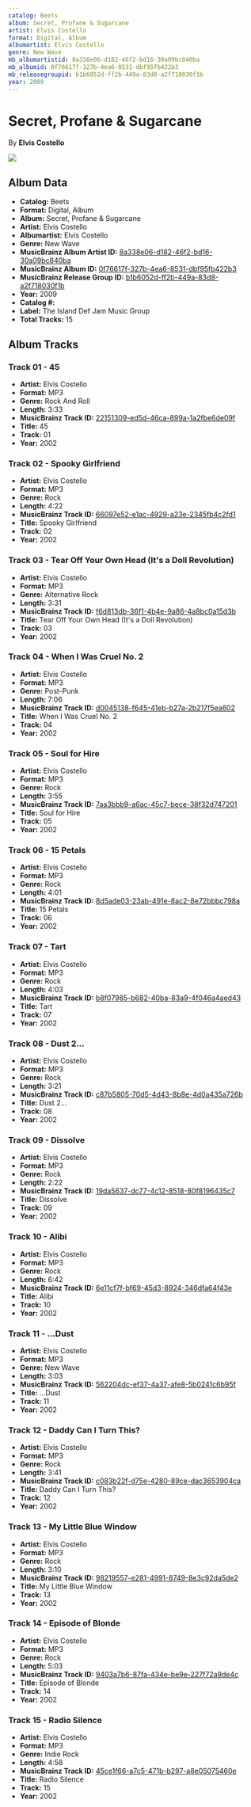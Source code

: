 ```yaml
---
catalog: Beets
album: Secret, Profane & Sugarcane
artist: Elvis Costello
format: Digital, Album
albumartist: Elvis Costello
genre: New Wave
mb_albumartistid: 8a338e06-d182-46f2-bd16-30a09bc840ba
mb_albumid: 0f76617f-327b-4ea6-8531-dbf95fb422b3
mb_releasegroupid: b1b6052d-ff2b-449a-83d8-a2f718030f1b
year: 2009
---
```


# Secret, Profane & Sugarcane

By **Elvis Costello**

![](../../assets/beetscovers/Elvis_Costello-Secret__Profane_and_Sugarcane.jpg)

## Album Data

- **Catalog:** Beets
- **Format:** Digital, Album
- **Album:** Secret, Profane & Sugarcane
- **Artist:** Elvis Costello
- **Albumartist:** Elvis Costello
- **Genre:** New Wave
- **MusicBrainz Album Artist ID:** [8a338e06-d182-46f2-bd16-30a09bc840ba](https://musicbrainz.org/artist/8a338e06-d182-46f2-bd16-30a09bc840ba)
- **MusicBrainz Album ID:** [0f76617f-327b-4ea6-8531-dbf95fb422b3](https://musicbrainz.org/release/0f76617f-327b-4ea6-8531-dbf95fb422b3)
- **MusicBrainz Release Group ID:** [b1b6052d-ff2b-449a-83d8-a2f718030f1b](https://musicbrainz.org/release-group/b1b6052d-ff2b-449a-83d8-a2f718030f1b)
- **Year:** 2009
- **Catalog #:** 
- **Label:** The Island Def Jam Music Group
- **Total Tracks:** 15

## Album Tracks

### Track 01 - 45

- **Artist:** Elvis Costello
- **Format:** MP3
- **Genre:** Rock And Roll
- **Length:** 3:33
- **MusicBrainz Track ID:** [22151309-ed5d-46ca-899a-1a2fbe6de09f](https://musicbrainz.org/recording/22151309-ed5d-46ca-899a-1a2fbe6de09f)
- **Title:** 45
- **Track:** 01
- **Year:** 2002

### Track 02 - Spooky Girlfriend

- **Artist:** Elvis Costello
- **Format:** MP3
- **Genre:** Rock
- **Length:** 4:22
- **MusicBrainz Track ID:** [66097e52-e1ac-4929-a23e-2345fb4c2fd1](https://musicbrainz.org/recording/66097e52-e1ac-4929-a23e-2345fb4c2fd1)
- **Title:** Spooky Girlfriend
- **Track:** 02
- **Year:** 2002

### Track 03 - Tear Off Your Own Head (It's a Doll Revolution)

- **Artist:** Elvis Costello
- **Format:** MP3
- **Genre:** Alternative Rock
- **Length:** 3:31
- **MusicBrainz Track ID:** [f6d813db-36f1-4b4e-9a86-4a8bc0a15d3b](https://musicbrainz.org/recording/f6d813db-36f1-4b4e-9a86-4a8bc0a15d3b)
- **Title:** Tear Off Your Own Head (It's a Doll Revolution)
- **Track:** 03
- **Year:** 2002

### Track 04 - When I Was Cruel No. 2

- **Artist:** Elvis Costello
- **Format:** MP3
- **Genre:** Post-Punk
- **Length:** 7:06
- **MusicBrainz Track ID:** [d0045138-f645-41eb-b27a-2b217f5ea602](https://musicbrainz.org/recording/d0045138-f645-41eb-b27a-2b217f5ea602)
- **Title:** When I Was Cruel No. 2
- **Track:** 04
- **Year:** 2002

### Track 05 - Soul for Hire

- **Artist:** Elvis Costello
- **Format:** MP3
- **Genre:** Rock
- **Length:** 3:55
- **MusicBrainz Track ID:** [7aa3bbb9-a6ac-45c7-bece-38f32d747201](https://musicbrainz.org/recording/7aa3bbb9-a6ac-45c7-bece-38f32d747201)
- **Title:** Soul for Hire
- **Track:** 05
- **Year:** 2002

### Track 06 - 15 Petals

- **Artist:** Elvis Costello
- **Format:** MP3
- **Genre:** Rock
- **Length:** 4:01
- **MusicBrainz Track ID:** [8d5ade03-23ab-491e-8ac2-8e72bbbc798a](https://musicbrainz.org/recording/8d5ade03-23ab-491e-8ac2-8e72bbbc798a)
- **Title:** 15 Petals
- **Track:** 06
- **Year:** 2002

### Track 07 - Tart

- **Artist:** Elvis Costello
- **Format:** MP3
- **Genre:** Rock
- **Length:** 4:03
- **MusicBrainz Track ID:** [b8f07985-b682-40ba-83a9-4f046a4aed43](https://musicbrainz.org/recording/b8f07985-b682-40ba-83a9-4f046a4aed43)
- **Title:** Tart
- **Track:** 07
- **Year:** 2002

### Track 08 - Dust 2...

- **Artist:** Elvis Costello
- **Format:** MP3
- **Genre:** Rock
- **Length:** 3:21
- **MusicBrainz Track ID:** [c87b5805-70d5-4d43-8b8e-4d0a435a726b](https://musicbrainz.org/recording/c87b5805-70d5-4d43-8b8e-4d0a435a726b)
- **Title:** Dust 2...
- **Track:** 08
- **Year:** 2002

### Track 09 - Dissolve

- **Artist:** Elvis Costello
- **Format:** MP3
- **Genre:** Rock
- **Length:** 2:22
- **MusicBrainz Track ID:** [19da5637-dc77-4c12-8518-80f8196435c7](https://musicbrainz.org/recording/19da5637-dc77-4c12-8518-80f8196435c7)
- **Title:** Dissolve
- **Track:** 09
- **Year:** 2002

### Track 10 - Alibi

- **Artist:** Elvis Costello
- **Format:** MP3
- **Genre:** Rock
- **Length:** 6:42
- **MusicBrainz Track ID:** [6e11cf7f-bf69-45d3-8924-346dfa64f43e](https://musicbrainz.org/recording/6e11cf7f-bf69-45d3-8924-346dfa64f43e)
- **Title:** Alibi
- **Track:** 10
- **Year:** 2002

### Track 11 - ...Dust

- **Artist:** Elvis Costello
- **Format:** MP3
- **Genre:** New Wave
- **Length:** 3:03
- **MusicBrainz Track ID:** [562204dc-ef37-4a37-afe8-5b0241c6b95f](https://musicbrainz.org/recording/562204dc-ef37-4a37-afe8-5b0241c6b95f)
- **Title:** ...Dust
- **Track:** 11
- **Year:** 2002

### Track 12 - Daddy Can I Turn This?

- **Artist:** Elvis Costello
- **Format:** MP3
- **Genre:** Rock
- **Length:** 3:41
- **MusicBrainz Track ID:** [c083b22f-d75e-4280-89ce-dac3653904ca](https://musicbrainz.org/recording/c083b22f-d75e-4280-89ce-dac3653904ca)
- **Title:** Daddy Can I Turn This?
- **Track:** 12
- **Year:** 2002

### Track 13 - My Little Blue Window

- **Artist:** Elvis Costello
- **Format:** MP3
- **Genre:** Rock
- **Length:** 3:10
- **MusicBrainz Track ID:** [98219557-e281-4991-8749-8e3c92da5de2](https://musicbrainz.org/recording/98219557-e281-4991-8749-8e3c92da5de2)
- **Title:** My Little Blue Window
- **Track:** 13
- **Year:** 2002

### Track 14 - Episode of Blonde

- **Artist:** Elvis Costello
- **Format:** MP3
- **Genre:** Rock
- **Length:** 5:03
- **MusicBrainz Track ID:** [9403a7b6-87fa-434e-be9e-227f72a9de4c](https://musicbrainz.org/recording/9403a7b6-87fa-434e-be9e-227f72a9de4c)
- **Title:** Episode of Blonde
- **Track:** 14
- **Year:** 2002

### Track 15 - Radio Silence

- **Artist:** Elvis Costello
- **Format:** MP3
- **Genre:** Indie Rock
- **Length:** 4:58
- **MusicBrainz Track ID:** [45ce1f66-a7c5-471b-b297-a8e05075460e](https://musicbrainz.org/recording/45ce1f66-a7c5-471b-b297-a8e05075460e)
- **Title:** Radio Silence
- **Track:** 15
- **Year:** 2002

